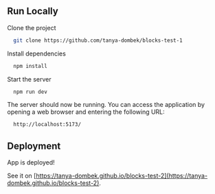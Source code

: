 ## Run Locally

Clone the project

```bash
  git clone https://github.com/tanya-dombek/blocks-test-1
```

Install dependencies

```bash
  npm install
```

Start the server

```bash
  npm run dev
```

The server should now be running. You can access the application by opening a web browser and entering the following URL:

```bash
  http://localhost:5173/
```
## Deployment

App is deployed!

See it on [https://tanya-dombek.github.io/blocks-test-2](https://tanya-dombek.github.io/blocks-test-2).
